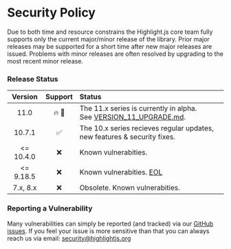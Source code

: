 # Security Policy

Due to both time and resource constrains the Highlight.js core team fully supports only the current major/minor release of the library.  Prior major releases may be supported for a short time after new major releases are issued.  Problems with minor releases are often resolved by upgrading to the most recent minor release.

### Release Status

| Version  | Support | Status  |
| :-----:  | :-: | :------ |
| 11.0   | :fire: :pray: |  The 11.x series is currently in alpha. <br>See [VERSION_11_UPGRADE.md](https://github.com/highlightjs/highlight.js/blob/master/VERSION_11_UPGRADE.md). |
| 10.7.1   | :white_check_mark: |  The 10.x series recieves regular updates, new features & security fixes. |
| <= 10.4.0  | :x: | Known vulnerabities. |
| <= 9.18.5   | :x: | Known vulnerabities. [EOL](https://github.com/highlightjs/highlight.js/issues/2877) |
| 7.x, 8.x    | :x: | Obsolete. Known vulnerabities. |


### Reporting a Vulnerability

Many vulnerabilities can simply be reported (and tracked) via our [GitHub issues](https://github.com/highlightjs/highlight.js/issues).   If you feel your issue is more sensitive than that you can always reach us via email: [security@highlightjs.org](mailto:security@highlightjs.org)

<!--
| 11.0   | :white_check_mark: |  The 11.x series recieves regular updates, new features & security fixes. |
| 10.7.1   | :white_check_mark: |  The 10.x series is in maintence mode.  EOL TBD.<br>See [VERSION_11_UPGRADE.md](https://github.com/highlightjs/highlight.js/blob/master/VERSION_11_UPGRADE.md).|

-->
